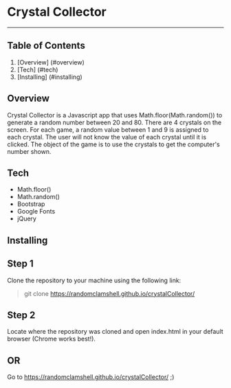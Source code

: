 # Crystal Collector
----------

## Table of Contents
1. [Overview] (#overview)
2. [Tech] (#tech)
3. [Installing] (#installing)

<a name= "overview"></a>

## Overview

Crystal Collector is a Javascript app that uses Math.floor(Math.random()) to generate a random number between 20 and 80. There are 4 crystals on the screen. For each game, a random value between 1 and 9 is assigned to each crystal. The user will not know the value of each crystal until it is clicked. The object of the game is to use the crystals to get the computer's number shown.

<a name= "Tech"></a>

## Tech

- Math.floor()
- Math.random()
- Bootstrap
- Google Fonts
- jQuery

<a name= "installing"></a>

## Installing

## Step 1
Clone the repository to your machine using the following link:

>git clone https://randomclamshell.github.io/crystalCollector/

## Step 2
Locate where the repository was cloned and open index.html in your default browser (Chrome works best!).

## OR

Go to https://randomclamshell.github.io/crystalCollector/ ;)
